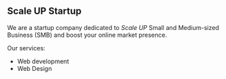 ## Scale UP Startup

We are a startup company dedicated to _Scale UP_ Small and Medium-sized Business (SMB) and boost your online market presence.

Our services:

- Web development
- Web Design
